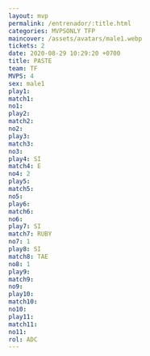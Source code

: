 ```yaml
---
layout: mvp
permalink: /entrenador/:title.html
categories: MVPSONLY TFP
maincover: /assets/avatars/male1.webp
tickets: 2
date: 2020-08-29 10:29:20 +0700
title: PASTE
team: TF
MVPS: 4
sex: male1
play1: 
match1: 
no1: 
play2: 
match2: 
no2: 
play3: 
match3: 
no3: 
play4: SI
match4: E
no4: 2
play5: 
match5: 
no5: 
play6: 
match6: 
no6: 
play7: SI
match7: RUBY
no7: 1
play8: SI
match8: TAE
no8: 1
play9: 
match9: 
no9: 
play10: 
match10: 
no10: 
play11: 
match11: 
no11: 
rol: ADC
---
```

